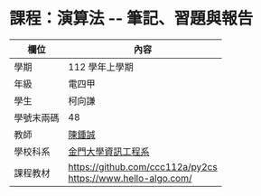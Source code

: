 # 課程：演算法 -- 筆記、習題與報告

欄位 | 內容
-----|--------
學期 | 112 學年上學期
年級 | 電四甲
學生 |  柯向謙
學號末兩碼 | 48
教師 | [陳鍾誠](https://www.nqu.edu.tw/educsie/index.php?act=blog&code=list&ids=4)
學校科系 | [金門大學資訊工程系](https://www.nqu.edu.tw/educsie/index.php)
課程教材 | https://github.com/ccc112a/py2cs <br/> https://www.hello-algo.com/
